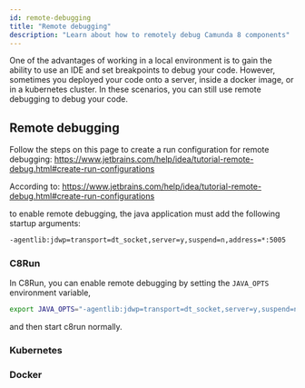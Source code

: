 ```yaml
---
id: remote-debugging
title: "Remote debugging"
description: "Learn about how to remotely debug Camunda 8 components"
---
```


One of the advantages of working in a local environment is to gain the ability to use an IDE and set breakpoints to debug your code. However, sometimes you deployed your code onto a server, inside a docker image, or in a kubernetes cluster. In these scenarios, you can still use remote debugging to debug your code.

## Remote debugging

Follow the steps on this page to create a run configuration for remote debugging:
https://www.jetbrains.com/help/idea/tutorial-remote-debug.html#create-run-configurations

According to:
https://www.jetbrains.com/help/idea/tutorial-remote-debug.html#create-run-configurations

to enable remote debugging, the java application must add the following startup arguments:

```bash
-agentlib:jdwp=transport=dt_socket,server=y,suspend=n,address=*:5005
```

### C8Run

In C8Run, you can enable remote debugging by setting the `JAVA_OPTS` environment variable,

```bash
export JAVA_OPTS="-agentlib:jdwp=transport=dt_socket,server=y,suspend=n,address=*:5005"
```

and then start c8run normally.

### Kubernetes

### Docker
